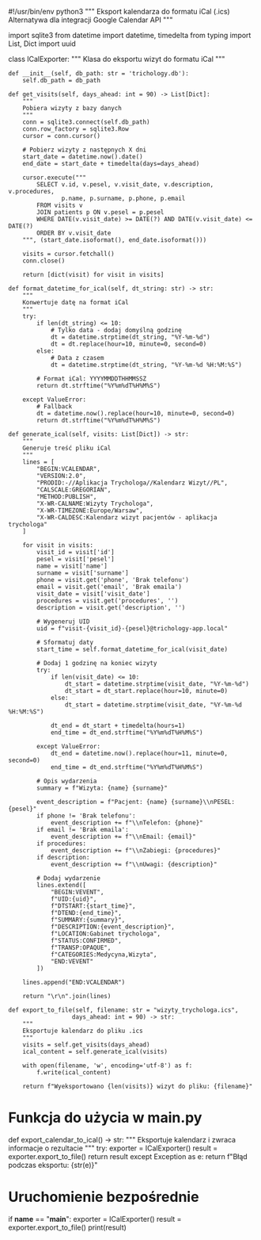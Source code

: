 #!/usr/bin/env python3
"""
Eksport kalendarza do formatu iCal (.ics) 
Alternatywa dla integracji Google Calendar API
"""

import sqlite3
from datetime import datetime, timedelta
from typing import List, Dict
import uuid

class ICalExporter:
    """
    Klasa do eksportu wizyt do formatu iCal
    """
    
    def __init__(self, db_path: str = 'trichology.db'):
        self.db_path = db_path
    
    def get_visits(self, days_ahead: int = 90) -> List[Dict]:
        """
        Pobiera wizyty z bazy danych
        """
        conn = sqlite3.connect(self.db_path)
        conn.row_factory = sqlite3.Row
        cursor = conn.cursor()
        
        # Pobierz wizyty z następnych X dni
        start_date = datetime.now().date()
        end_date = start_date + timedelta(days=days_ahead)
        
        cursor.execute("""
            SELECT v.id, v.pesel, v.visit_date, v.description, v.procedures,
                   p.name, p.surname, p.phone, p.email
            FROM visits v
            JOIN patients p ON v.pesel = p.pesel
            WHERE DATE(v.visit_date) >= DATE(?) AND DATE(v.visit_date) <= DATE(?)
            ORDER BY v.visit_date
        """, (start_date.isoformat(), end_date.isoformat()))
        
        visits = cursor.fetchall()
        conn.close()
        
        return [dict(visit) for visit in visits]
    
    def format_datetime_for_ical(self, dt_string: str) -> str:
        """
        Konwertuje datę na format iCal
        """
        try:
            if len(dt_string) <= 10:
                # Tylko data - dodaj domyślną godzinę
                dt = datetime.strptime(dt_string, "%Y-%m-%d")
                dt = dt.replace(hour=10, minute=0, second=0)
            else:
                # Data z czasem
                dt = datetime.strptime(dt_string, "%Y-%m-%d %H:%M:%S")
            
            # Format iCal: YYYYMMDDTHHMMSSZ
            return dt.strftime("%Y%m%dT%H%M%S")
            
        except ValueError:
            # Fallback
            dt = datetime.now().replace(hour=10, minute=0, second=0)
            return dt.strftime("%Y%m%dT%H%M%S")
    
    def generate_ical(self, visits: List[Dict]) -> str:
        """
        Generuje treść pliku iCal
        """
        lines = [
            "BEGIN:VCALENDAR",
            "VERSION:2.0", 
            "PRODID:-//Aplikacja Trychologa//Kalendarz Wizyt//PL",
            "CALSCALE:GREGORIAN",
            "METHOD:PUBLISH",
            "X-WR-CALNAME:Wizyty Trychologa",
            "X-WR-TIMEZONE:Europe/Warsaw",
            "X-WR-CALDESC:Kalendarz wizyt pacjentów - aplikacja trychologa"
        ]
        
        for visit in visits:
            visit_id = visit['id']
            pesel = visit['pesel']
            name = visit['name']
            surname = visit['surname']
            phone = visit.get('phone', 'Brak telefonu')
            email = visit.get('email', 'Brak emaila')
            visit_date = visit['visit_date']
            procedures = visit.get('procedures', '')
            description = visit.get('description', '')
            
            # Wygeneruj UID
            uid = f"visit-{visit_id}-{pesel}@trichology-app.local"
            
            # Sformatuj daty
            start_time = self.format_datetime_for_ical(visit_date)
            
            # Dodaj 1 godzinę na koniec wizyty
            try:
                if len(visit_date) <= 10:
                    dt_start = datetime.strptime(visit_date, "%Y-%m-%d")
                    dt_start = dt_start.replace(hour=10, minute=0)
                else:
                    dt_start = datetime.strptime(visit_date, "%Y-%m-%d %H:%M:%S")
                
                dt_end = dt_start + timedelta(hours=1)
                end_time = dt_end.strftime("%Y%m%dT%H%M%S")
                
            except ValueError:
                dt_end = datetime.now().replace(hour=11, minute=0, second=0)
                end_time = dt_end.strftime("%Y%m%dT%H%M%S")
            
            # Opis wydarzenia
            summary = f"Wizyta: {name} {surname}"
            
            event_description = f"Pacjent: {name} {surname}\\nPESEL: {pesel}"
            if phone != 'Brak telefonu':
                event_description += f"\\nTelefon: {phone}"
            if email != 'Brak emaila':
                event_description += f"\\nEmail: {email}"
            if procedures:
                event_description += f"\\nZabiegi: {procedures}"
            if description:
                event_description += f"\\nUwagi: {description}"
            
            # Dodaj wydarzenie
            lines.extend([
                "BEGIN:VEVENT",
                f"UID:{uid}",
                f"DTSTART:{start_time}",
                f"DTEND:{end_time}", 
                f"SUMMARY:{summary}",
                f"DESCRIPTION:{event_description}",
                f"LOCATION:Gabinet trychologa",
                f"STATUS:CONFIRMED",
                f"TRANSP:OPAQUE",
                f"CATEGORIES:Medycyna,Wizyta",
                "END:VEVENT"
            ])
        
        lines.append("END:VCALENDAR")
        
        return "\r\n".join(lines)
    
    def export_to_file(self, filename: str = "wizyty_trychologa.ics", 
                      days_ahead: int = 90) -> str:
        """
        Eksportuje kalendarz do pliku .ics
        """
        visits = self.get_visits(days_ahead)
        ical_content = self.generate_ical(visits)
        
        with open(filename, 'w', encoding='utf-8') as f:
            f.write(ical_content)
        
        return f"Wyeksportowano {len(visits)} wizyt do pliku: {filename}"

# Funkcja do użycia w main.py
def export_calendar_to_ical() -> str:
    """
    Eksportuje kalendarz i zwraca informacje o rezultacie
    """
    try:
        exporter = ICalExporter()
        result = exporter.export_to_file()
        return result
    except Exception as e:
        return f"Błąd podczas eksportu: {str(e)}"

# Uruchomienie bezpośrednie
if __name__ == "__main__":
    exporter = ICalExporter()
    result = exporter.export_to_file()
    print(result) 